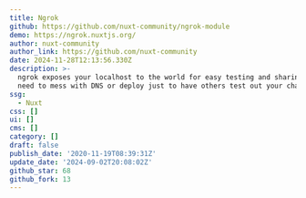 ```yaml
---
title: Ngrok
github: https://github.com/nuxt-community/ngrok-module
demo: https://ngrok.nuxtjs.org/
author: nuxt-community
author_link: https://github.com/nuxt-community
date: 2024-11-28T12:13:56.330Z
description: >-
  ngrok exposes your localhost to the world for easy testing and sharing! No
  need to mess with DNS or deploy just to have others test out your changes
ssg:
  - Nuxt
css: []
ui: []
cms: []
category: []
draft: false
publish_date: '2020-11-19T08:39:31Z'
update_date: '2024-09-02T20:08:02Z'
github_star: 68
github_fork: 13
---
```


